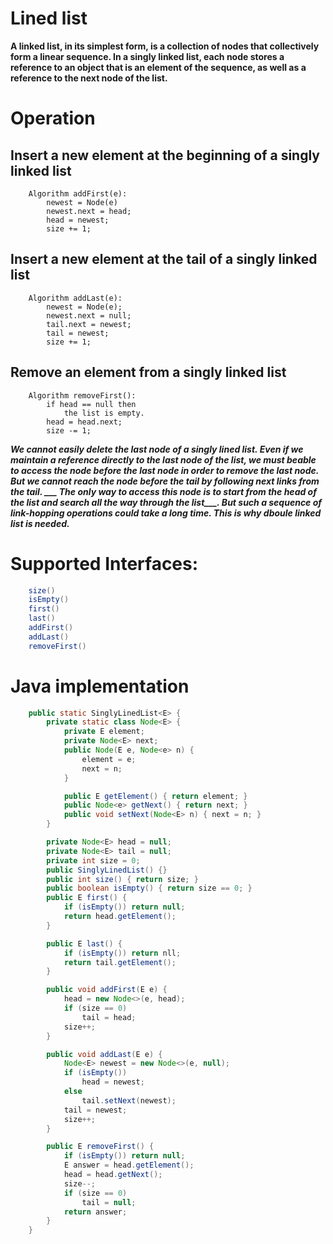 # Lined list
**A linked list, in its simplest form, is a collection of nodes that collectively form a linear sequence. In a singly linked list, each node stores a reference to an object that is an element of the sequence, as well as a reference to the next node of the list.**

# Operation
## Insert a new element at the beginning of a singly linked list

``` Pseudo code
    Algorithm addFirst(e):
        newest = Node(e)
        newest.next = head;
        head = newest;
        size += 1;
```

## Insert a new element at the tail of a singly linked list

```Pseduo code
    Algorithm addLast(e):
        newest = Node(e);
        newest.next = null;
        tail.next = newest;
        tail = newest;
        size += 1;
```

## Remove an element from a singly linked list
```Pseduo code
    Algorithm removeFirst():
        if head == null then
            the list is empty.
        head = head.next;
        size -= 1;
```

***We cannot easily delete the last node of a singly lined list. Even if we maintain a reference directly to the last node of the list, we must beable to access the node before the last node in order to remove the last node. But we cannot reach the node before the tail by following next links from the tail. ___ The only way to access this node is to start from the head of the list and search all the way through the list___. But such a sequence of link-hopping operations could take a long time. This is why ___dboule linked list___ is needed.***

# Supported Interfaces:
``` java
    size()
    isEmpty()
    first()
    last()
    addFirst()
    addLast()
    removeFirst()
```

# Java implementation

```Java
    public static SinglyLinedList<E> {
        private static class Node<E> {
            private E element;
            private Node<E> next;
            public Node(E e, Node<e> n) {
                element = e;
                next = n;
            }

            public E getElement() { return element; }
            public Node<e> getNext() { return next; }
            public void setNext(Node<E> n) { next = n; }
        }

        private Node<E> head = null;
        private Node<E> tail = null;
        private int size = 0;
        public SinglyLinedList() {}
        public int size() { return size; }
        public boolean isEmpty() { return size == 0; }
        public E first() {
            if (isEmpty()) return null;
            return head.getElement();
        }

        public E last() {
            if (isEmpty()) return nll;
            return tail.getElement();
        }

        public void addFirst(E e) {
            head = new Node<>(e, head);
            if (size == 0)
                tail = head;
            size++;
        }

        public void addLast(E e) {
            Node<E> newest = new Node<>(e, null);
            if (isEmpty())
                head = newest;
            else
                tail.setNext(newest);
            tail = newest;
            size++;
        }

        public E removeFirst() {
            if (isEmpty()) return null;
            E answer = head.getElement();
            head = head.getNext();
            size--;
            if (size == 0)
                tail = null;
            return answer;
        }
    }
```

